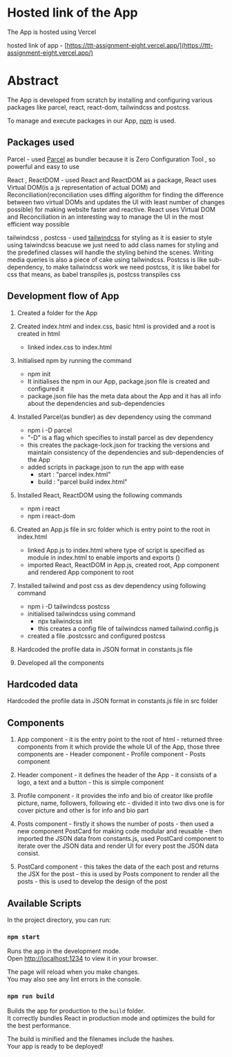 
# Hosted link of the App

The App is hosted using Vercel

hosted link of app  -  [https://ttt-assignment-eight.vercel.app/](https://ttt-assignment-eight.vercel.app/)


# Abstract

The App is developed from scratch by installing and configuring various packages like parcel, react, react-dom, tailwindcss and postcss.

To manage and execute packages in our App, [npm](https://www.npmjs.com/) is used.

## Packages used

Parcel - used [Parcel](https://parceljs.org/) as bundler because it is Zero Configuration Tool , so powerful and easy to use

React , ReactDOM - used React and ReactDOM as a package, React uses Virtual DOM(is a js representation of actual DOM) and Reconciliation(reconciliation uses diffing algorithm for finding the difference between two virtual DOMs and updates the UI with least number of changes possible) for making website faster and reactive. React uses Virtual DOM and Reconciliation in an interesting way to manage the UI in the most efficient way possible

tailwindcss , postcss - used [tailwindcss](https://tailwindcss.com/) for styling as it is easier to style using taiwindcss beacuse we just need to add class names for styling and the predefined classes will handle the styling behind the scenes. Writing media queries is also a piece of cake using tailwindcss. Postcss is like sub-dependency, to make tailwindcss work we need postcss, it is like babel for css that means, as babel transpiles js, postcss transpiles css

## Development flow of App

1) Created a folder for the App

2) Created index.html and index.css, basic html is provided and a root is created in html 
    - linked index.css to index.html

3) Initialised npm by running the command 
    - npm init
    - It initialises the npm in our App, package.json file is created and configured it
    - package.json file has the meta data about the App and it has all info about the dependencies and sub-dependencies

4) Installed Parcel(as bundler) as dev dependency using the command
    - npm i -D parcel 
    - "-D" is a flag which specifies to install parcel as dev dependency
    - this creates the package-lock.json for tracking the versions and maintain consistency of the dependencies and sub-dependencies of the App
    - added scripts in package.json to run the app with ease
        - start : "parcel index.html"
        - build : "parcel build index.html"        
        
5) Installed React, ReactDOM using the following commands
    - npm i react
    - npm i react-dom

6) Created an App.js file in src folder which is entry point to the root in index.html
    - linked App.js to index.html where type of script is specified as module in index.html to enable imports and exports (<script type="module" src="./src/App.js"></script>)
    - imported React, ReactDOM in App.js, created root, App component and rendered App component to root

7) Installed tailwind and post css as dev dependency using following command
    - npm i -D tailwindcss postcss
    - initialised tailwindcss using command
        - npx tailwindcss init
        - this creates a config file of tailwindcss named tailwind.config.js
    - created a file .postcssrc and configured postcss

8) Hardcoded the profile data in JSON format in constants.js file

9) Developed all the components

## Hardcoded data 

Hardcoded the profile data in JSON format in constants.js file in src folder

## Components

1) App component
        - it is the entry point to the root of html
        - returned three components from it which provide the whole UI of the App, those three components are
            - Header component
            - Profile component
            - Posts component            

2) Header component
        - it defines the header of the App
        - it consists of a logo, a text and a button
        - this is simple component

3) Profile component
        - it provides the info and bio of creator like profile picture, name, followers, following etc
        - divided it into two divs one is for cover picture and other is for info and bio part

4) Posts component
        - firstly it shows the number of posts 
        - then used a new component PostCard for making code modular and reusable
        - then imported the JSON data from constants.js, used PostCard component to iterate over the JSON data and render UI for every post the JSON data consist. 
    
5) PostCard component 
        - this takes the data of the each post and returns the JSX for the post
        - this is used by Posts component to render all the posts
        - this is used to develop the design of the post


## Available Scripts

In the project directory, you can run:

### `npm start`

Runs the app in the development mode.\
Open [http://localhost:1234](http://localhost:1234) to view it in your browser.

The page will reload when you make changes.\
You may also see any lint errors in the console.

### `npm run build`

Builds the app for production to the `build` folder.\
It correctly bundles React in production mode and optimizes the build for the best performance.

The build is minified and the filenames include the hashes.\
Your app is ready to be deployed!




